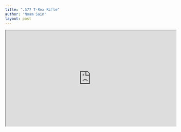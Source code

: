 ```yaml
---
title: ".577 T-Rex Rifle"
author: "Noam Sain"
layout: post
---
```


<iframe width="560" height="315" src="https://www.youtube.com/embed/7y7KjanpWOk" title="577 t-rex rifle shots (a.k.a elephant gun)"></iframe>
